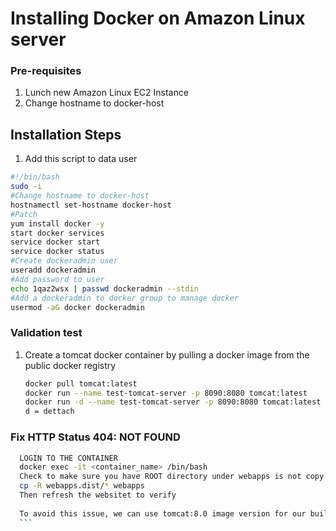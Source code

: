 # Installing Docker on Amazon Linux server

### Pre-requisites
1. Lunch new Amazon Linux EC2 Instance
1. Change hostname to docker-host

## Installation Steps

1. Add this script to data user
```sh
#!/bin/bash
sudo -i
#Change hostname to docker-host
hostnamectl set-hostname docker-host
#Patch
yum install docker -y
start docker services
service docker start
service docker status
#Create dockeradmin user
useradd dockeradmin
#Add password to user
echo 1qaz2wsx | passwd dockeradmin --stdin
#Add a dockeradmin to docker group to manage docker
usermod -aG docker dockeradmin
```

### Validation test
1. Create a tomcat docker container by pulling a docker image from the public docker registry
   ```sh
   docker pull tomcat:latest
   docker run --name test-tomcat-server -p 8090:8080 tomcat:latest
   docker run -d --name test-tomcat-server -p 8090:8080 tomcat:latest
   d = dettach
   ```
   
### Fix HTTP Status 404: NOT FOUND
  ``` sh
    LOGIN TO THE CONTAINER
    docker exec -it <container_name> /bin/bash
    Check to make sure you have ROOT directory under webapps is not copy from webapps.dist
    cp -R webapps.dist/* webapps
    Then refresh the websitet to verify
    
    To avoid this issue, we can use tomcat:8.0 image version for our build
    ```
    




